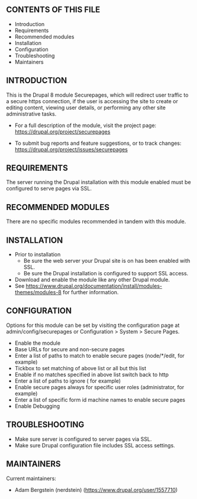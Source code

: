 CONTENTS OF THIS FILE
---------------------

 * Introduction
 * Requirements
 * Recommended modules
 * Installation
 * Configuration
 * Troubleshooting
 * Maintainers


INTRODUCTION
------------

This is the Drupal 8 module Securepages, which will redirect user traffic
to a secure https connection, if the user is accessing the site to create or
editing content, viewing user details, or performing any other site
administrative tasks.

 * For a full description of the module, visit the project page:
   https://drupal.org/project/securepages

 * To submit bug reports and feature suggestions, or to track changes:
   https://drupal.org/project/issues/securepages

REQUIREMENTS
------------

The server running the Drupal installation with this module enabled must be
configured to serve pages via SSL.

RECOMMENDED MODULES
-------------------

There are no specific modules recommended in tandem with this module.

INSTALLATION
------------

 * Prior to installation
    - Be sure the web server your Drupal site is on has been enabled with SSL.
    - Be sure the Drupal installation is configured to support SSL access.
 * Download and enable the module like any other Drupal module.
 * See https://www.drupal.org/documentation/install/modules-themes/modules-8
   for further information.


CONFIGURATION
-------------

Options for this module can be set by visiting the configuration page
at admin/config/securepages or Configuration > System > Secure Pages.

 * Enable the module
 * Base URLs for secure and non-secure pages
 * Enter a list of paths to match to enable secure pages (node/*/edit, for example)
 * Tickbox to set matching of above list or all but this list
 * Enable if no matches specified in above list switch back to http
 * Enter a list of paths to ignore (<front> for example)
 * Enable secure pages always for specific user roles (administrator, for example)
 * Enter a list of specific form id machine names to enable secure pages
 * Enable Debugging


TROUBLESHOOTING
---------------

 * Make sure server is configured to server pages via SSL.
 * Make sure Drupal configuration file includes SSL access settings.


MAINTAINERS
-----------

Current maintainers:

 * Adam Bergstein (nerdstein) (https://www.drupal.org/user/1557710)

